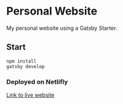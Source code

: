 # Personal Website

My personal website using a Gatsby Starter.

## Start

`npm install`<br/>
`gatsby develop`

### Deployed on Netlifly

<a href="https://darshin.me/"
title="netliflyapp"
target="_blank"
rel="noopener noreferrer">Link to live website</a>
